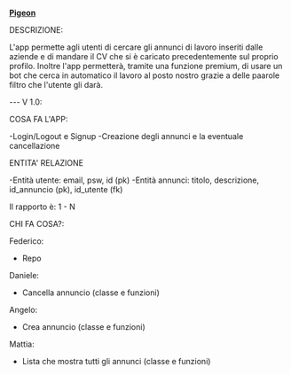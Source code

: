 [**Pigeon**](./page/index.html)

DESCRIZIONE:

L'app permette agli utenti di cercare gli annunci di lavoro inseriti dalle aziende e di mandare il CV
che si è caricato precedentemente sul proprio profilo. Inoltre l'app permetterà, tramite una funzione premium, di usare un bot che cerca in automatico il lavoro al posto nostro grazie a delle paarole filtro che l'utente
gli darà.

--- V 1.0:

COSA FA L'APP:

-Login/Logout e Signup
-Creazione degli annunci e la eventuale cancellazione

ENTITA' RELAZIONE

-Entità utente: email, psw, id (pk)
-Entità annunci: titolo, descrizione, id_annuncio (pk), id_utente (fk)

Il rapporto è: 1 - N

CHI FA COSA?:

Federico:

- Repo

Daniele:

- Cancella annuncio (classe e funzioni)

Angelo:

- Crea annuncio (classe e funzioni)

Mattia:

- Lista che mostra tutti gli annunci (classe e funzioni)
